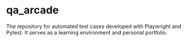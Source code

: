 # qa_arcade
The repository for automated test cases developed with Playwright and Pytest. It serves as a learning environment and personal portfolio.
